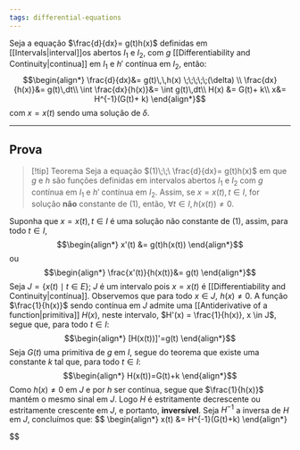 ```yaml
---
tags: differential-equations
---
```

Seja a equação $\frac{d}{dx}= g(t)h(x)$ definidas em [[Intervals|interval]]os abertos $I_{1}$ e $I_{2}$, com $g$ [[Differentiability and Continuity|continua]] em $I_{1}$ e $h'$ contínua em $I_{2}$, então:
$$\begin{align*}
\frac{d}{dx}&= g(t)\,\,h(x) \;\;\;\;\;(\delta) \\ 
\frac{dx}{h(x)}&= g(t)\,dt\\
\int \frac{dx}{h(x)}&= \int g(t)\,dt\\
H(x) &= G(t)+ k\\
x&= H^{-1}(G(t)+ k)
\end{align*}$$
com $x = x(t)$ sendo uma solução de $\delta$.
____
## Prova

> [!tip] Teorema
Seja a equação $(1)\;\;\ \frac{d}{dx}= g(t)h(x)$ em que $g$ e $h$ são funções definidas em intervalos abertos $I_{1}$ e $I_{2}$ com $g$ contínua em $I_{1}$ e $h'$ contínua em $I_{2}$. Assim, se $x=x(t),t \in I$, for solução **não** constante de $(1)$, então, $\forall t \in I, h(x(t)) \ne 0$.

Suponha que $x=x(t), t \in I$ é uma solução não constante de $(1)$, assim, para todo $t \in I$,
$$\begin{align*}
x'(t) &= g(t)h(x(t))
\end{align*}$$
ou
$$\begin{align*}
\frac{x'(t)}{h(x(t)}&= g(t)
\end{align*}$$
Seja $J = \{x(t) \mid t \in E\}$; $J$ é um intervalo pois $x=x(t)$ é [[Differentiability and Continuity|contínua]]. Observemos que para todo $x \in J, \,\, h(x) \ne 0$. A função $\frac{1}{h(x)}$ sendo contínua em $J$ admite uma [[Antiderivative of a function|primitiva]] $H(x)$, neste intervalo, $H'(x) = \frac{1}{h(x)}, x \in J$, segue que, para todo $t \in I$:
$$\begin{align*}
[H(x(t))]'=g(t)
\end{align*}$$
Seja $G(t)$ uma primitiva de $g$ em $I$, segue do teorema que existe uma constante $k$ tal que, para todo $t \in I$:
$$\begin{align*}
H(x(t))=G(t)+k
\end{align*}$$
Como $h(x) \ne 0$ em $J$ e por $h$ ser contínua, segue que $\frac{1}{h(x)}$ mantém o mesmo sinal em $J$. Logo $H$ é estritamente decrescente ou estritamente crescente em $J$, e portanto, **inversível**. Seja $H^{-1}$ a inversa de $H$ em $J$, concluímos que:
$$
\begin{align*}
x(t) &= H^{-1}(G(t)+k)
\end{align*}

$$